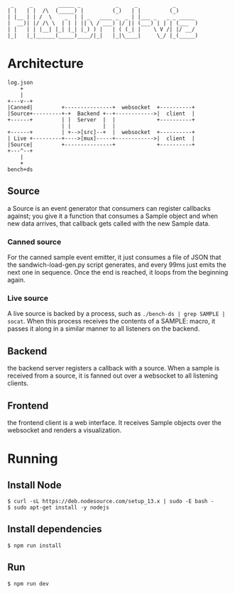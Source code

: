 ```
 _     _        _____ _           _     _           _       
| |   | |  /\  (_____) |         (_)   | |         (_)      
| |__ | | /  \    _  | | _   ____ _  _ | |___ _   _ _ _____ 
|  __)| |/ /\ \  | | | || \ / ___) |/ || (___) | | | (___  )
| |   | | |__| |_| |_| |_) ) |   | ( (_| |    \ V /| |/ __/ 
|_|   |_|______(_____)____/|_|   |_|\____|     \_/ |_(_____)
```                                                            

# Architecture

```
log.json
    +
    |
+---v--+ 
|Canned|         +---------------+  websocket  +----------+
|Source+---------+-+  Backend +--+------------>|  client  |
+------+         | |  Server  |  |             +----------+
                 | |          |  |
+------+         | +-->[src]--+  |  websocket  +----------+
| Live +---------+---->[mux]-----+------------>|  client  |
|Source|         +---------------+             +----------+
+---^--+
    |
    +
bench+ds

```
## Source
a Source is an event generator that consumers can register callbacks against; you give it a function that consumes a Sample object and when new data arrives, that callback gets called with the new Sample data. 

### Canned source
For the canned sample event emitter, it just consumes a file of JSON that the
sandwich-load-gen.py script generates, and every 99ms just emits the next one in sequence.  Once the end is reached, it loops from the beginning again.

### Live source
A live source is backed by a process, such as `./bench-ds | grep SAMPLE | socat`.  When this process receives the contents of a SAMPLE: macro, it passes it along in a similar
manner to all listeners on the backend.

## Backend
the backend server registers a callback with a source.  When a sample is received from
a source, it is fanned out over a websocket to all listening clients.

## Frontend
the frontend client is a web interface.  It receives Sample objects over the websocket and renders a visualization.

# Running

## Install Node

```
$ curl -sL https://deb.nodesource.com/setup_13.x | sudo -E bash -
$ sudo apt-get install -y nodejs
```

## Install dependencies

```
$ npm run install
```

## Run

```
$ npm run dev
```

